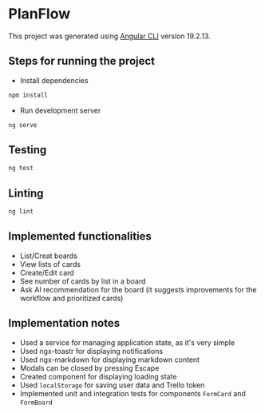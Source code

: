 # PlanFlow

This project was generated using [Angular CLI](https://github.com/angular/angular-cli) version 19.2.13.

## Steps for running the project

- Install dependencies

```sh
npm install
```

- Run development server

```sh
ng serve
```

## Testing

```sh
ng test
```

## Linting

```sh
ng lint
```

## Implemented functionalities

- List/Creat boards
- View lists of cards
- Create/Edit card
- See number of cards by list in a board
- Ask AI recommendation for the board (it suggests improvements for the workflow and prioritized cards)

## Implementation notes

- Used a service for managing application state, as it's very simple
- Used ngx-toastr for displaying notifications
- Used ngx-markdown for displaying markdown content
- Modals can be closed by pressing Escape
- Created component for displaying loading state
- Used `localStorage` for saving user data and Trello token
- Implemented unit and integration tests for components `FormCard` and `FormBoard`
